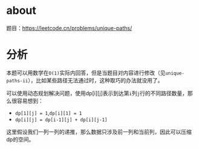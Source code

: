 # about
题目：https://leetcode.cn/problems/unique-paths/

# 分析
本题可以用数学在`O(1)`实际内回答，但是当题目对内容进行修改（见`unique-paths-ii`），比如某些路径无法通过时，这种取巧的办法就没用了。

可以使用动态规划解决问题，使用dp[i][j]表示到达第`i`列`j`行的不同路径数量，那么很容易想到：

- `dp[1][j] = 1`,`dp[i][1] = 1`
- `dp[i][j] = dp[i-1][j] + dp[i][j-1]`

这里假设我们一列一列的递推，那么数据只涉及前一列和当前列，因此可以压缩dp的空间。